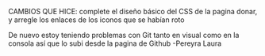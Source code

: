 CAMBIOS QUE HICE:
complete el diseño básico del CSS de la pagina donar, y arregle los enlaces de los iconos que se habían roto

De nuevo estoy teniendo problemas con Git tanto en visual como en la consola así que lo subi desde la pagina de Github
-Pereyra Laura
